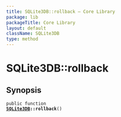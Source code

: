 ```yaml
---
title: SQLite3DB::rollback — Core Library
package: lib
packageTitle: Core Library
layout: default
className: SQLite3DB
type: method
---
```


# SQLite3DB::rollback

## Synopsis

<code>public function <b><a href="SQLite3DB">SQLite3DB</a>::rollback</b>()</code>

